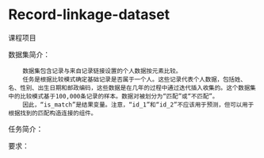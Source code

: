 # Record-linkage-dataset
课程项目

数据集简介：


        数据集包含记录与来自记录链接设置的个人数据按元素比较。
        任务是根据比较模式确定基础记录是否属于一个人。这些记录代表个人数据，包括姓、名、性别、出生日期和邮政编码，这些数据是在几年的过程中通过迭代插入收集的。这个数据集中的比较模式基于100,000条记录的样本。数据对被划分为“匹配”或“不匹配”。
        因此，“is_match”是结果变量。注意，“id_1”和“id_2”不应该用于预测，但可以用于根据找到的匹配构造连接的组件。


任务简介：

        
  
要求：

